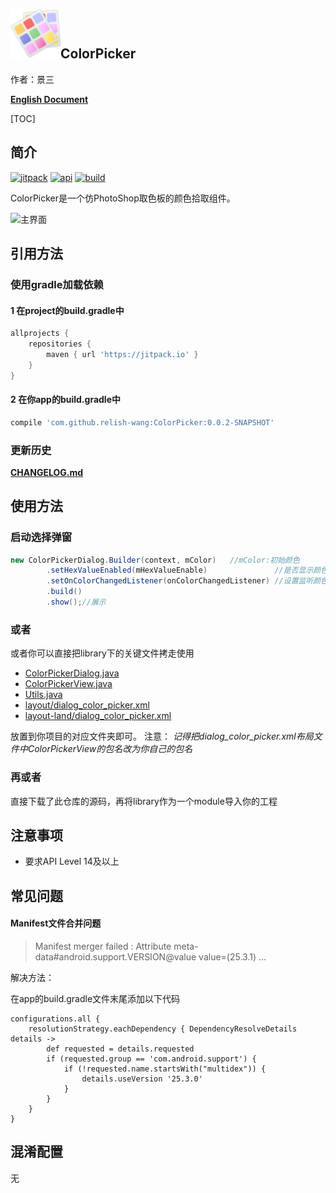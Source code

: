 ## <img src="./image/colorpicker_logo.png" alt="ColorPicker" width="80" height="80" align="bottom"/>ColorPicker

作者：景三

[**English Document**](README.md)

[TOC]
## 简介

[![jitpack][jitpack-version]][jitpack] [![api][apisvg]][api] [![build][buildsvg]][build]

ColorPicker是一个仿PhotoShop取色板的颜色拾取组件。

![主界面](./image/colorpicker.gif)

## 引用方法

### 使用gradle加载依赖

#### 1 在project的build.gradle中
```groovy
allprojects {
    repositories {
        maven { url 'https://jitpack.io' }
    }
}
```

#### 2 在你app的build.gradle中
```groovy
compile 'com.github.relish-wang:ColorPicker:0.0.2-SNAPSHOT'
```

### 更新历史

[**CHANGELOG.md**](CHANGELOG.md)

## 使用方法

### 启动选择弹窗
```java
new ColorPickerDialog.Builder(context, mColor)   //mColor:初始颜色
        .setHexValueEnabled(mHexValueEnable)               //是否显示颜色值
        .setOnColorChangedListener(onColorChangedListener) //设置监听颜色改变的监听器
        .build()
        .show();//展示
```

### 或者

或者你可以直接把library下的关键文件拷走使用
- [ColorPickerDialog.java](https://github.com/relish-wang/ColorPicker/blob/master/library/src/main/java/wang/relish/colorpicker/ColorPickerDialog.java)
- [ColorPickerView.java](https://github.com/relish-wang/ColorPicker/blob/master/library/src/main/java/wang/relish/colorpicker/ColorPickerView.java)
- [Utils.java](https://github.com/relish-wang/ColorPicker/blob/master/library/src/main/java/wang/relish/colorpicker/Utils.java)
- [layout/dialog_color_picker.xml](https://github.com/relish-wang/ColorPicker/blob/master/library/src/main/res/layout/dialog_color_picker.xml)
- [layout-land/dialog_color_picker.xml](https://github.com/relish-wang/ColorPicker/blob/master/library/src/main/res/layout-land/dialog_color_picker.xml)

放置到你项目的对应文件夹即可。
注意：
*记得把dialog_color_picker.xml布局文件中ColorPickerView的包名改为你自己的包名*

### 再或者

直接下载了此仓库的源码，再将library作为一个module导入你的工程


## 注意事项

- 要求API Level 14及以上

## 常见问题

#### Manifest文件合并问题

> Manifest merger failed : Attribute meta-data#android.support.VERSION@value value=(25.3.1) ...
 
解决方法：

在app的build.gradle文件末尾添加以下代码

```
configurations.all {
    resolutionStrategy.eachDependency { DependencyResolveDetails details ->
        def requested = details.requested
        if (requested.group == 'com.android.support') {
            if (!requested.name.startsWith("multidex")) {
                details.useVersion '25.3.0'
            }
        }
    }
}
```


## 混淆配置

无

[jitpack-version]: https://jitpack.io/v/relish-wang/ColorPicker.svg
[jitpack]: https://jitpack.io/v/relish-wang/ColorPicker

[apisvg]: https://img.shields.io/badge/API-14+-brightgreen.svg
[api]: https://android-arsenal.com/api?level=14

[buildsvg]: https://travis-ci.org/relish-wang/ColorPicker.svg?branch=master
[build]: https://travis-ci.org/relish-wang/ColorPicker
